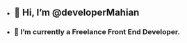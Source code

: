 - ## 👋 Hi, I’m @developerMahian
- ### 🌱 I’m currently a Freelance Front End Developer.

[](https://github-readme-stats.vercel.app/api?username=developerMahian)
